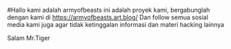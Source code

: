 #Hallo kami adalah armyofbeasts ini adalah proyek kami, bergabunglah dengan kami di https://armyofbeasts.art.blog/
Dan follow semua sosial media kami juga agar tidak ketinggalan informasi dan materi hacking lainnya



Salam Mr.Tiger

